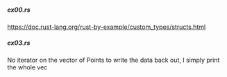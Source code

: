 
##### ex00.rs
https://doc.rust-lang.org/rust-by-example/custom_types/structs.html


##### ex03.rs
No iterator on the vector of Points to write the data back out,
I simply print the whole vec

